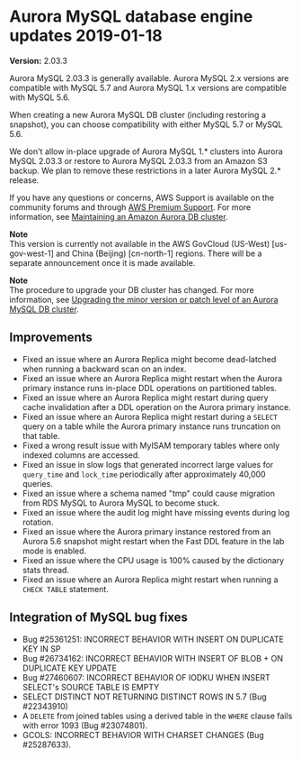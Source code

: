 # Aurora MySQL database engine updates 2019\-01\-18<a name="AuroraMySQL.Updates.2033"></a>

**Version:** 2\.03\.3

Aurora MySQL 2\.03\.3 is generally available\. Aurora MySQL 2\.x versions are compatible with MySQL 5\.7 and Aurora MySQL 1\.x versions are compatible with MySQL 5\.6\.

When creating a new Aurora MySQL DB cluster \(including restoring a snapshot\), you can choose compatibility with either MySQL 5\.7 or MySQL 5\.6\.

We don't allow in\-place upgrade of Aurora MySQL 1\.\* clusters into Aurora MySQL 2\.03\.3 or restore to Aurora MySQL 2\.03\.3 from an Amazon S3 backup\. We plan to remove these restrictions in a later Aurora MySQL 2\.\* release\.

If you have any questions or concerns, AWS Support is available on the community forums and through [AWS Premium Support](http://aws.amazon.com/support)\. For more information, see [Maintaining an Amazon Aurora DB cluster](USER_UpgradeDBInstance.Maintenance.md)\.

**Note**  
 This version is currently not available in the AWS GovCloud \(US\-West\) \[us\-gov\-west\-1\] and China \(Beijing\) \[cn\-north\-1\] regions\. There will be a separate announcement once it is made available\. 

**Note**  
The procedure to upgrade your DB cluster has changed\. For more information, see [Upgrading the minor version or patch level of an Aurora MySQL DB cluster](AuroraMySQL.Updates.Patching.md)\.

## Improvements<a name="AuroraMySQL.Updates.2033.Improvements"></a>
+  Fixed an issue where an Aurora Replica might become dead\-latched when running a backward scan on an index\. 
+  Fixed an issue where an Aurora Replica might restart when the Aurora primary instance runs in\-place DDL operations on partitioned tables\. 
+  Fixed an issue where an Aurora Replica might restart during query cache invalidation after a DDL operation on the Aurora primary instance\. 
+  Fixed an issue where an Aurora Replica might restart during a `SELECT` query on a table while the Aurora primary instance runs truncation on that table\. 
+  Fixed a wrong result issue with MyISAM temporary tables where only indexed columns are accessed\. 
+  Fixed an issue in slow logs that generated incorrect large values for `query_time` and `lock_time` periodically after approximately 40,000 queries\. 
+  Fixed an issue where a schema named "tmp" could cause migration from RDS MySQL to Aurora MySQL to become stuck\. 
+  Fixed an issue where the audit log might have missing events during log rotation\. 
+  Fixed an issue where the Aurora primary instance restored from an Aurora 5\.6 snapshot might restart when the Fast DDL feature in the lab mode is enabled\. 
+  Fixed an issue where the CPU usage is 100% caused by the dictionary stats thread\. 
+  Fixed an issue where an Aurora Replica might restart when running a `CHECK TABLE` statement\. 

## Integration of MySQL bug fixes<a name="AuroraMySQL.Updates.2033.BugFixes"></a>
+  Bug \#25361251: INCORRECT BEHAVIOR WITH INSERT ON DUPLICATE KEY IN SP 
+  Bug \#26734162: INCORRECT BEHAVIOR WITH INSERT OF BLOB \+ ON DUPLICATE KEY UPDATE 
+  Bug \#27460607: INCORRECT BEHAVIOR OF IODKU WHEN INSERT SELECT's SOURCE TABLE IS EMPTY 
+  SELECT DISTINCT NOT RETURNING DISTINCT ROWS IN 5\.7 \(Bug \#22343910\) 
+  A `DELETE` from joined tables using a derived table in the `WHERE` clause fails with error 1093 \(Bug \#23074801\)\. 
+  GCOLS: INCORRECT BEHAVIOR WITH CHARSET CHANGES \(Bug \#25287633\)\. 